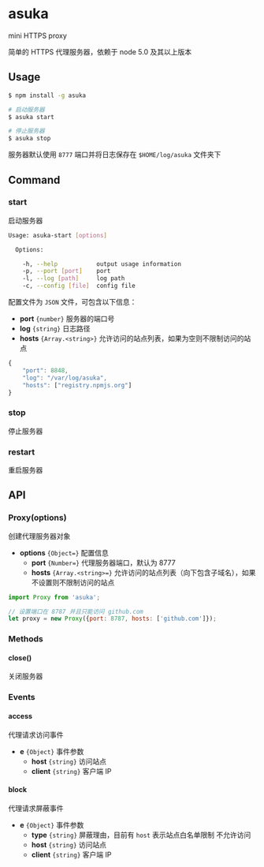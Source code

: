 # asuka

mini HTTPS proxy

简单的 HTTPS 代理服务器，依赖于 node 5.0 及其以上版本

## Usage

```sh
$ npm install -g asuka

# 启动服务器
$ asuka start

# 停止服务器
$ asuka stop
```

服务器默认使用 `8777` 端口并将日志保存在 `$HOME/log/asuka` 文件夹下

## Command

### start

启动服务器

```sh
Usage: asuka-start [options]

  Options:

    -h, --help           output usage information
    -p, --port [port]    port
    -l, --log [path]     log path
    -c, --config [file]  config file
```

配置文件为 `JSON` 文件，可包含以下信息：

* **port** `{number}` 服务器的端口号
* **log** `{string}` 日志路径
* **hosts** `{Array.<string>}` 允许访问的站点列表，如果为空则不限制访问的站点

```js
{
    "port": 8848,
    "log": "/var/log/asuka",
    "hosts": ["registry.npmjs.org"]
}
```

### stop

停止服务器

### restart

重启服务器

## API

### Proxy(options)

创建代理服务器对象

* **options** `{Object=}` 配置信息
    * **port** `{Number=}` 代理服务器端口，默认为 8777
    * **hosts** `{Array.<string>=}` 允许访问的站点列表（向下包含子域名），如果不设置则不限制访问的站点

```js
import Proxy from 'asuka';

// 设置端口在 8787 并且只能访问 github.com
let proxy = new Proxy({port: 8787, hosts: ['github.com']});
```

### Methods

#### close()

关闭服务器

### Events

#### access

代理请求访问事件

* **e** `{Object}` 事件参数
    * **host** `{string}` 访问站点
    * **client** `{string}` 客户端 IP

#### block

代理请求屏蔽事件

* **e** `{Object}` 事件参数
    * **type** `{string}` 屏蔽理由，目前有 `host` 表示站点白名单限制 不允许访问
    * **host** `{string}` 访问站点
    * **client** `{string}` 客户端 IP
